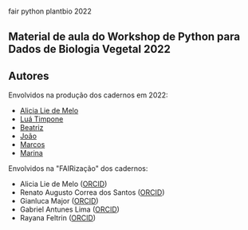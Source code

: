 # 

fair python plantbio 2022

## Material de aula do Workshop de Python para Dados de Biologia Vegetal 2022



## Autores

Envolvidos na produção dos cadernos em 2022:

 - [Alicia Lie de Melo]()
 - [Luá Timpone]()
 - [Beatriz]()
 - [João]()
 - [Marcos]()
 - [Marina]()

Envolvidos na "FAIRização" dos cadernos:

 - Alicia Lie de Melo ([ORCID](https://orcid.org/0000-0002-1712-5868))
 - Renato Augusto Correa dos Santos ([ORCID](https://orcid.org/0000-0003-0826-5479))
 - Gianluca Major ([ORCID](https://orcid.org/0009-0002-6224-5583))
 - Gabriel Antunes Lima ([ORCID](https://orcid.org/0009-0007-1278-8527))
 - Rayana Feltrin ([ORCID](https://orcid.org/0000-0002-4656-9062))


